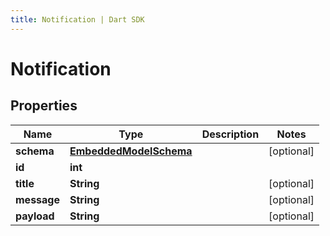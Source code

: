 ```yaml
---
title: Notification | Dart SDK
---
```


# Notification

## Properties
Name | Type | Description | Notes
------------ | ------------- | ------------- | -------------
**schema** | [**EmbeddedModelSchema**](EmbeddedModelSchema) |  | [optional] 
**id** | **int** |  | 
**title** | **String** |  | [optional] 
**message** | **String** |  | [optional] 
**payload** | **String** |  | [optional] 



